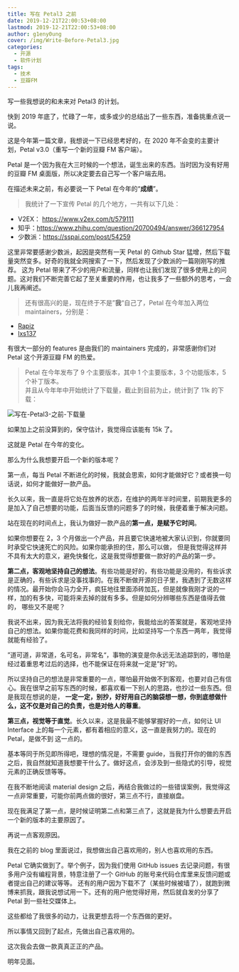 ```yaml
---
title: 写在 Petal3 之前
date: 2019-12-21T22:00:53+08:00
lastmod: 2019-12-21T22:00:53+08:00
author: g1eny0ung
cover: /img/Write-Before-Petal3.jpg
categories:
  - 开源
  - 软件计划
tags:
  - 技术
  - 豆瓣FM
---
```


写一些我想说的和未来对 Petal3 的计划。

<!--more-->

快到 2019 年底了，忙碌了一年，或多或少的总结出了一些东西，准备挑重点说一说。

这是今年第一篇文章，我想说一下已经思考好的，在 2020 年不会变的主要计划，Petal v3.0（重写一个新的豆瓣 FM 客户端）。

Petal 是一个因为我在大三时候的一个想法，诞生出来的东西。当时因为没有好用的豆瓣 FM 桌面版，所以决定要去自己写一个客户端去用。

在描述未来之前，有必要说一下 Petal 在今年的“**成绩**”。

> 我统计了一下宣传 Petal 的几个地方，一共有以下几处：

- V2EX： <https://www.v2ex.com/t/579111>
- 知乎：<https://www.zhihu.com/question/20700494/answer/366127954>
- 少数派：<https://sspai.com/post/54259>

这里非常要感谢少数派，起因是突然有一天 Petal 的 Github Star 猛增，然后下载量突然变多。好奇的我就全网搜索了一下，然后发现了少数派的一篇刚刚写的推荐。
这为 Petal 带来了不少的用户和流量，同样也让我们发现了很多使用上的问题。这对我们不断完善它起了至关重要的作用，也让我多了一些额外的思考，一会儿我再阐述。

> 还有很高兴的是，现在终于不是”**我**“自己了，Petal 在今年加入两位 maintainers，分别是：

- [Rapiz](https://github.com/Rapiz1)
- [lxs137](https://github.com/lxs137)

有很大一部分的 features 是由我们的 maintainers 完成的，非常感谢你们对 Petal 这个开源豆瓣 FM 的热爱。

> Petal 在今年发布了 9 个主要版本，其中 1 个主要版本，3 个功能版本，5 个补丁版本。<br />
> 并且从今年年中开始统计了下载量，截止到目前为止，统计到了 11k 的下载：

![写在-Petal3-之前-下载量](https://picabstract-preview-ftn.weiyun.com/ftn_pic_abs_v3/3b5951a639393f05dca704a55c949998d7dafd5a93da825bb9d11ee1de6e4791167e4f951eb4187092341a93c71c8314?pictype=scale&from=30013&version=3.3.3.3&uin=1149069735&fname=%E5%86%99%E5%9C%A8-Petal3-%E4%B9%8B%E5%89%8D-%E4%B8%8B%E8%BD%BD%E9%87%8F.jpg&size=750)

如果加上之前没算到的，保守估计，我觉得应该能有 15k 了。

这就是 Petal 在今年的变化。

那么为什么我想要开启一个新的版本呢？

第一点，每当 Petal 不断进化的时候，我就会思索，如何才能做好它？或者换一句话说，如何才能做好一款产品。

长久以来，我一直是将它处在放养的状态，在维护的两年半时间里，前期我更多的是加入了自己想要的功能，后面当反馈的问题多了的时候，我便着重于解决问题。

站在现在的时间点上，我认为做好一款产品的**第一点，是赋予它时间**。

如果你想要在 2，3 个月做出一个产品，并且要它快速地被大家认识到，你就要同时承受它快速死亡的风险。如果你能承担的住，那么可以做，
但是我觉得这样并不具有太大的意义，避免快餐化，这是我觉得想要做一款好的产品的第一步。

**第二点，客观地坚持自己的想法**。有些功能是好的，有些功能是没用的，有些诉求是正确的，有些诉求是没事找事的。在我不断做开源的日子里，我遇到了无数这样
的情况。最开始你会马力全开，疯狂地往里面添砖加瓦，但是就像我刚才说的一样，加的有多快，可能将来去掉的就有多多。但是如何分辨哪些东西是值得去做的，
哪些又不是呢？

我说不出来，因为我无法将我的经验复刻给你，我能给出的答案就是，客观地坚持自己的想法。如果你能花费和我同样的时间，比如坚持写一个东西一两年，我觉得就能有经验了。

”道可道，非常道，名可名，非常名“，事物的演变是你永远无法追踪到的，哪怕是经过着重思考过后的选择，也不能保证在将来就一定是”好“的。

所以坚持自己的想法是非常重要的一点，哪怕最开始做不到客观，也要对自己有信心。我在很早之前写东西的时候，都喜欢看一下别人的思路，也抄过一些东西。但是我现在想说的是，
**一定一定，别抄，好好用自己的脑袋想一想，你到底想做什么，这不仅是对自己的负责，也是对他人的尊重**。

**第三点，视觉等于直觉**。长久以来，这是我最不能够掌握好的一点，如何让 UI Interface 上的每一个元素，都有着相应的意义，这一直是我努力的。现在的 Petal，是做不到
这一点的。

基本等同于所见即所得吧，理想的情况是，不需要 guide，当我打开你的做的东西之后，我自然就知道我想要干什么了。做好这点，会涉及到一些隐式的引导，视觉元素的正确反馈等等。

在我不断地阅读 material design 之后，再结合我做过的一些错误案例，我觉得这一点非常重要，可能你前两点做的很好，第三点不行，直接崩盘。

现在我满足了第一点，是时候证明第二点和第三点了，这就是我为什么想要去开启一个新的版本的主要原因了。

再说一点客观原因。

我在之前的 blog 里面说过，我想做出自己喜欢用的，别人也喜欢用的东西。

Petal 它确实做到了。举个例子，因为我们使用 GitHub issues 去记录问题，有很多用户没有编程背景，特意注册了一个 GitHub 的账号来代码仓库里来反馈问题或者提出自己的建议等等。
还有的用户因为下载不了（某些时候被墙了），就跑到微博来抓我，跟我说想试用一下。还有的用户他觉得好用，然后就自发的分享了 Petal 到一些社交媒体上。

这些都给了我很多的动力，让我更想去将一个东西做的更好。

所以事情又回到了起点，先做出自己喜欢用的。

这次我会去做一款真真正正的产品。

明年见面。
